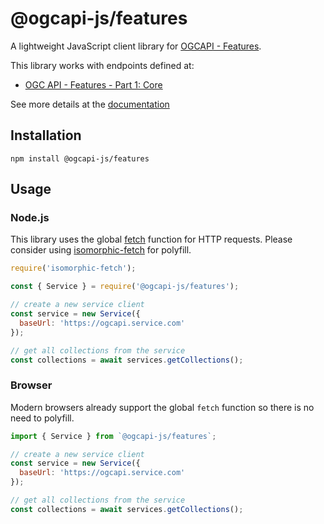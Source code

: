 # @ogcapi-js/features

A lightweight JavaScript client library for [OGCAPI - Features](https://github.com/opengeospatial/ogcapi-features).

This library works with endpoints defined at:
* [OGC API - Features - Part 1: Core](http://docs.opengeospatial.org/DRAFTS/17-069r2.html)

See more details at the [documentation](https://haoliangyu.github.io/ogcapi-js)

## Installation

```
npm install @ogcapi-js/features
```

## Usage

### Node.js

This library uses the global [fetch](https://fetch.spec.whatwg.org/) function for HTTP requests. Please consider using [isomorphic-fetch](https://www.npmjs.com/package/isomorphic-fetch) for polyfill.


``` javascript
require('isomorphic-fetch');

const { Service } = require('@ogcapi-js/features');

// create a new service client
const service = new Service({
  baseUrl: 'https://ogcapi.service.com'
});

// get all collections from the service
const collections = await services.getCollections();
```

### Browser

Modern browsers already support the global `fetch` function so there is no need to polyfill.

``` javascript
import { Service } from `@ogcapi-js/features`;

// create a new service client
const service = new Service({
  baseUrl: 'https://ogcapi.service.com'
});

// get all collections from the service
const collections = await services.getCollections();
```